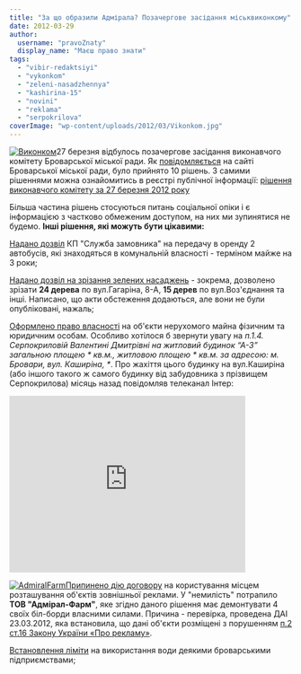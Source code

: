 ```yaml
---
title: "За що образили Адмірала? Позачергове засідання міськвиконкому"
date: 2012-03-29
author: 
  username: "pravoZnaty"
  display_name: "Маєш право знати"
tags: 
  - "vibir-redaktsiyi"
  - "vykonkom"
  - "zeleni-nasadzhennya"
  - "kashirina-15"
  - "novini"
  - "reklama"
  - "serpokrilova"
coverImage: "wp-content/uploads/2012/03/Vikonkom.jpg"
---
```


[![](https://mpz.brovary.org/wp-content/uploads/2012/03/Vikonkom.jpg "Виконком")](https://mpz.brovary.org/wp-content/uploads/2012/03/Vikonkom.jpg)27 березня відбулось позачергове засідання виконавчого комітету Броварської міської ради. Як [повідомляється](http://docs.pravo-znaty.org.ua/p1053/28.03.2012 "Засідання міськвиконкому") на сайті Броварської міської ради, було прийнято 10 рішень. З самими рішеннями можна ознайомитись в реєстрі публічної інформації: [рішення виконавчого комітету за 27 березня 2012 року](http://docs.pravo-znaty.org.ua/s/0/20/2/0?from=27.03.2012&to=27.03.2012&ENGINE=1&status=0)

Більша частина рішень стосуються питань соціальної опіки і є інформацією з частково обмеженим доступом, на них ми зупинятися не будемо. **Інші рішення, які можуть бути цікавими:**

[Надано дозвіл](http://docs.pravo-znaty.org.ua/p1071/27.03.2012/136 "Рішення виконавчого комітету") КП "Служба замовника" на передачу в оренду 2 автобусів, які знаходяться в комунальній власності - терміном майже на 3 роки;

[Надано дозвіл на зрізання зелених насаджень](http://docs.pravo-znaty.org.ua/p1076/27.03.2012/145 "Дозвіл на знесення зелених насаджень") - зокрема, дозволено зрізати **24 дерева** по вул.Гагаріна, 8-А, **15 дерев** по вул.Воз'єднання та інші. Написано, що акти обстеження додаються, але вони не були опубліковані, нажаль;

[Оформлено право власності](http://docs.pravo-znaty.org.ua/p1072/27.03.2012/143 "Про оформлення права власності") на об'єкти нерухомого майна фізичним та юридичним особам. Особливо хотілося б звернути увагу на _п.1.4. Серпокриловій Валентині Дмитрівні на житловий будинок “А-3” загальною площею \* кв.м., житловою площею \* кв.м. за адресою: м. Бровари, вул. Каширіна, \*_. Про жахіття цього будинку на вул.Каширіна (або іншого такого ж самого будинку від забудовника з прізвищем Серпокрилова) місяць назад повідомляв телеканал Інтер:

<iframe src="https://www.youtube.com/embed/sWSwaCF30gI" frameborder="0" width="420" height="315"></iframe>

[![](https://mpz.brovary.org/wp-content/uploads/2012/03/AdmiralFarm.png "AdmiralFarm")](https://mpz.brovary.org/wp-content/uploads/2012/03/AdmiralFarm.png)[Припинено дію договору](http://docs.pravo-znaty.org.ua/p1077/27.03.2012/144 "Рішення виконкому") на користування місцем розташування об'єктів зовнішньої реклами. У "немилість" потрапило **ТОВ "Адмірал-Фарм"**, яке згідно даного рішення має демонтувати 4 своїх біл-борди власними силами. Причина - перевірка, проведена ДАІ 23.03.2012, яка встановила, що дані об'єкти розміщені з порушенням [п.2 ст.16 Закону України «Про рекламу»](http://zakon2.rada.gov.ua/laws/show/270/96-%D0%B2%D1%80 "Закон України Про рекламу").

[Встановлення ліміти](http://docs.pravo-znaty.org.ua/p1073/27.03.2012/142 "рішення виконкому") на використання води деякими броварськими підприємствами;
